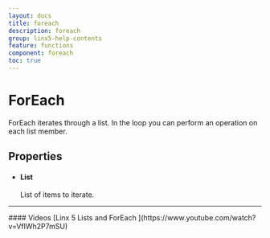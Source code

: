 ```yaml
---
layout: docs
title: foreach
description: foreach
group: linx5-help-contents
feature: functions
component: foreach
toc: true
---
```

ForEach
=======

ForEach iterates through a list. In the loop you can perform an
operation on each list member.

Properties
----------

-  #### List

    List of items to iterate.

<hr>
#### Videos
[Linx 5 Lists and ForEach ](https://www.youtube.com/watch?v=VfIWh2P7mSU)


